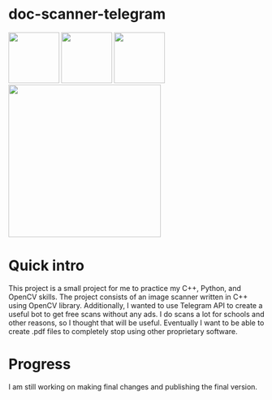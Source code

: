 # doc-scanner-telegram
<p align="images">
  <img src="https://user-images.githubusercontent.com/42747200/46140125-da084900-c26d-11e8-8ea7-c45ae6306309.png" width="100" />
  <img src="https://opencv.org/wp-content/uploads/2019/02/opencv-logo-1.png" width="100" /> 
  <img src="https://telegram.org/img/t_logo.png" width="100" />
  <img src="https://www.python.org/static/img/python-logo@2x.png" width="300" />
</p>
<h1>Quick intro</h1>
This project is a small project for me to practice my C++, Python, and OpenCV skills.
The project consists of an image scanner written in C++ using OpenCV library. Additionally, I wanted to use Telegram API to create a useful bot to get free scans without any ads. I do scans a lot for schools and other reasons, so I thought that will be useful. Eventually I want to be able to create .pdf files to completely stop using other proprietary software.
<h1>Progress</h1>
I am still working on making final changes and publishing the final version. 
